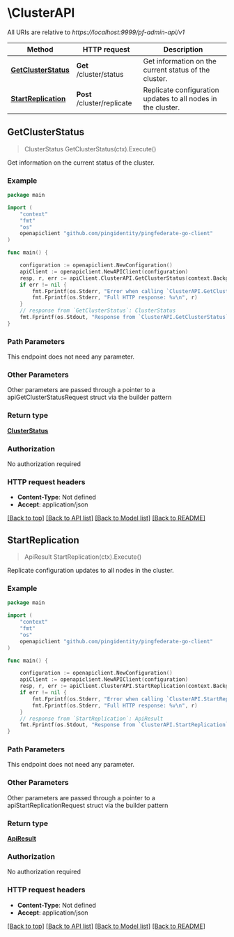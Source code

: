 # \ClusterAPI

All URIs are relative to *https://localhost:9999/pf-admin-api/v1*

Method | HTTP request | Description
------------- | ------------- | -------------
[**GetClusterStatus**](ClusterAPI.md#GetClusterStatus) | **Get** /cluster/status | Get information on the current status of the cluster.
[**StartReplication**](ClusterAPI.md#StartReplication) | **Post** /cluster/replicate | Replicate configuration updates to all nodes in the cluster.



## GetClusterStatus

> ClusterStatus GetClusterStatus(ctx).Execute()

Get information on the current status of the cluster.

### Example

```go
package main

import (
    "context"
    "fmt"
    "os"
    openapiclient "github.com/pingidentity/pingfederate-go-client"
)

func main() {

    configuration := openapiclient.NewConfiguration()
    apiClient := openapiclient.NewAPIClient(configuration)
    resp, r, err := apiClient.ClusterAPI.GetClusterStatus(context.Background()).Execute()
    if err != nil {
        fmt.Fprintf(os.Stderr, "Error when calling `ClusterAPI.GetClusterStatus``: %v\n", err)
        fmt.Fprintf(os.Stderr, "Full HTTP response: %v\n", r)
    }
    // response from `GetClusterStatus`: ClusterStatus
    fmt.Fprintf(os.Stdout, "Response from `ClusterAPI.GetClusterStatus`: %v\n", resp)
}
```

### Path Parameters

This endpoint does not need any parameter.

### Other Parameters

Other parameters are passed through a pointer to a apiGetClusterStatusRequest struct via the builder pattern


### Return type

[**ClusterStatus**](ClusterStatus.md)

### Authorization

No authorization required

### HTTP request headers

- **Content-Type**: Not defined
- **Accept**: application/json

[[Back to top]](#) [[Back to API list]](../README.md#documentation-for-api-endpoints)
[[Back to Model list]](../README.md#documentation-for-models)
[[Back to README]](../README.md)


## StartReplication

> ApiResult StartReplication(ctx).Execute()

Replicate configuration updates to all nodes in the cluster.

### Example

```go
package main

import (
    "context"
    "fmt"
    "os"
    openapiclient "github.com/pingidentity/pingfederate-go-client"
)

func main() {

    configuration := openapiclient.NewConfiguration()
    apiClient := openapiclient.NewAPIClient(configuration)
    resp, r, err := apiClient.ClusterAPI.StartReplication(context.Background()).Execute()
    if err != nil {
        fmt.Fprintf(os.Stderr, "Error when calling `ClusterAPI.StartReplication``: %v\n", err)
        fmt.Fprintf(os.Stderr, "Full HTTP response: %v\n", r)
    }
    // response from `StartReplication`: ApiResult
    fmt.Fprintf(os.Stdout, "Response from `ClusterAPI.StartReplication`: %v\n", resp)
}
```

### Path Parameters

This endpoint does not need any parameter.

### Other Parameters

Other parameters are passed through a pointer to a apiStartReplicationRequest struct via the builder pattern


### Return type

[**ApiResult**](ApiResult.md)

### Authorization

No authorization required

### HTTP request headers

- **Content-Type**: Not defined
- **Accept**: application/json

[[Back to top]](#) [[Back to API list]](../README.md#documentation-for-api-endpoints)
[[Back to Model list]](../README.md#documentation-for-models)
[[Back to README]](../README.md)

